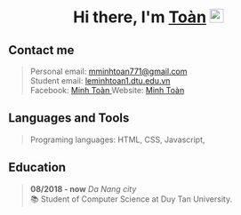 <div align="center">
   <h1>Hi there, I'm <a href="https://github.com/mminhtoanDTU">Toàn</a> <img src="https://media.giphy.com/media/hvRJCLFzcasrR4ia7z/giphy.gif" width="25px"> </h1>
</div>

<h2>Contact me </h2>

> Personal email: [mminhtoan771@gmail.com](mailto:mminhtoan771@gmail.com)\
> Student email: [leminhtoan1.dtu.edu.vn](mailto:leminhtoan1.dtu.edu.vn)\
> Facebook: <a href="https://www.facebook.com/minhtoan.dev"> Minh Toàn </a>
> Website: <a href="https://toandev.tk"> Minh Toàn </a>
> 
<h2>Languages and Tools </h2>

> Programing languages: HTML, CSS, Javascript,


<h2>Education </h2>

> **08/2018 - now** _Da Nang city_ \
> 📚 Student of Computer Science at Duy Tan University. 
